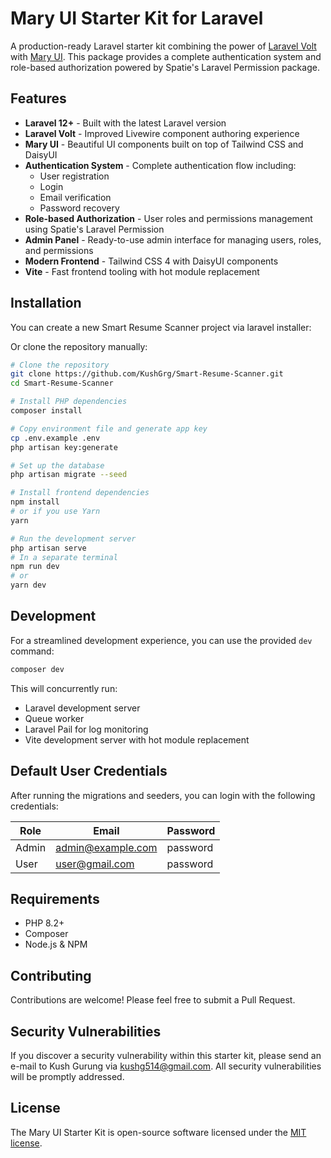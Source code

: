 # Mary UI Starter Kit for Laravel


A production-ready Laravel starter kit combining the power of [Laravel Volt](https://livewire.laravel.com/docs/volt) with [Mary UI](https://github.com/robsontenorio/mary). This package provides a complete authentication system and role-based authorization powered by Spatie's Laravel Permission package.

## Features

- **Laravel 12+** - Built with the latest Laravel version
- **Laravel Volt** - Improved Livewire component authoring experience
- **Mary UI** - Beautiful UI components built on top of Tailwind CSS and DaisyUI
- **Authentication System** - Complete authentication flow including:
  - User registration
  - Login
  - Email verification
  - Password recovery
- **Role-based Authorization** - User roles and permissions management using Spatie's Laravel Permission
- **Admin Panel** - Ready-to-use admin interface for managing users, roles, and permissions
- **Modern Frontend** - Tailwind CSS 4 with DaisyUI components
- **Vite** - Fast frontend tooling with hot module replacement

## Installation

You can create a new Smart Resume Scanner project via laravel installer:

Or clone the repository manually:

```bash
# Clone the repository
git clone https://github.com/KushGrg/Smart-Resume-Scanner.git
cd Smart-Resume-Scanner

# Install PHP dependencies
composer install

# Copy environment file and generate app key
cp .env.example .env
php artisan key:generate

# Set up the database
php artisan migrate --seed

# Install frontend dependencies
npm install
# or if you use Yarn
yarn

# Run the development server
php artisan serve
# In a separate terminal
npm run dev
# or
yarn dev
```

## Development

For a streamlined development experience, you can use the provided `dev` command:

```bash
composer dev
```

This will concurrently run:

- Laravel development server
- Queue worker
- Laravel Pail for log monitoring
- Vite development server with hot module replacement

## Default User Credentials

After running the migrations and seeders, you can login with the following credentials:

| Role  | Email             | Password |
|-------|-------------------|----------|
| Admin | admin@example.com | password |
| User  | user@gmail.com  | password |

## Requirements

- PHP 8.2+
- Composer
- Node.js & NPM

## Contributing

Contributions are welcome! Please feel free to submit a Pull Request.

## Security Vulnerabilities

If you discover a security vulnerability within this starter kit, please send an e-mail to Kush Gurung via [kushg514@gmail.com](mailto:). All security vulnerabilities will be promptly addressed.

## License

The Mary UI Starter Kit is open-source software licensed under the [MIT license](https://raw.githubusercontent.com/KushGrg/Smart-Resume-Scanner/refs/heads/main/LICENSE).
